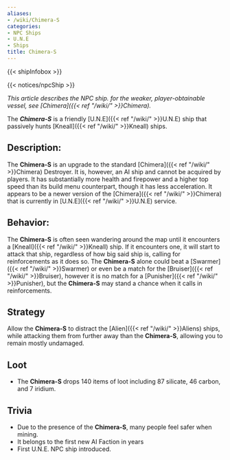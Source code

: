 ```yaml
---
aliases:
- /wiki/Chimera-S
categories:
- NPC Ships
- U.N.E
- Ships
title: Chimera-S
---  
```


{{< shipInfobox >}}   

{{< notices/npcShip >}} 

_This article describes the NPC ship. for the weaker, player-obtainable vessel, see [Chimera]({{< ref "/wiki/" >}}Chimera)._

The **_Chimera-S_** is a friendly [U.N.E]({{< ref "/wiki/" >}}U.N.E) ship that passively hunts [Kneall]({{< ref "/wiki/" >}}Kneall) ships.

## Description:

The **Chimera-S** is an upgrade to the standard [Chimera]({{< ref "/wiki/" >}}Chimera) Destroyer. It is, however, an AI ship and cannot be acquired by players. It has substantially more health and firepower and a higher top speed than its build menu counterpart, though it has less acceleration. It appears to be a newer version of the [Chimera]({{< ref "/wiki/" >}}Chimera) that is currently in [U.N.E]({{< ref "/wiki/" >}}U.N.E) service.

## Behavior:

The **Chimera-S** is often seen wandering around the map until it encounters a [Kneall]({{< ref "/wiki/" >}}Kneall) ship. If it encounters one, it will start to attack that ship, regardless of how big said ship is, calling for reinforcements as it does so. The **Chimera-S** alone could beat a [Swarmer]({{< ref "/wiki/" >}}Swarmer) or even be a match for the [Bruiser]({{< ref "/wiki/" >}}Bruiser), however it is no match for a [Punisher]({{< ref "/wiki/" >}}Punisher), but the **Chimera-S** may stand a chance when it calls in reinforcements.

## Strategy

Allow the **Chimera-S** to distract the [Alien]({{< ref "/wiki/" >}}Aliens) ships, while attacking them from further away than the **Chimera-S**, allowing you to remain mostly undamaged.

## Loot

- The **Chimera-S** drops 140 items of loot including 87 silicate, 46 carbon, and 7 iridium.

## Trivia

- Due to the presence of the **Chimera-S**, many people feel safer when mining.
- It belongs to the first new AI Faction in years
- First U.N.E. NPC ship introduced.